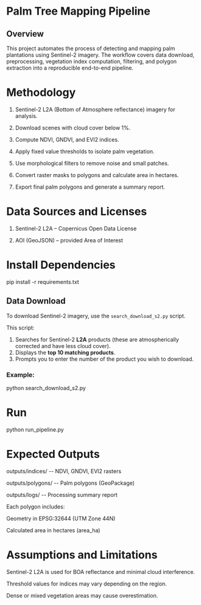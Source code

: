 # Palm Tree Mapping Pipeline
## Overview

This project automates the process of detecting and mapping palm plantations using Sentinel-2 imagery.
The workflow covers data download, preprocessing, vegetation index computation, filtering, and polygon extraction into a reproducible end-to-end pipeline.

# Methodology

1. Sentinel-2 L2A (Bottom of Atmosphere reflectance) imagery for analysis.

2. Download scenes with cloud cover below 1%.

3. Compute NDVI, GNDVI, and EVI2 indices.

4. Apply fixed value thresholds to isolate palm vegetation.

5. Use morphological filters to remove noise and small patches.

6. Convert raster masks to polygons and calculate area in hectares.

7. Export final palm polygons and generate a summary report.

# Data Sources and Licenses

   1. Sentinel-2 L2A – Copernicus Open Data License

   2. AOI (GeoJSON) – provided Area of Interest

# Install Dependencies
   pip install -r requirements.txt

## Data Download

To download Sentinel-2 imagery, use the `search_download_s2.py` script.

This script:
1. Searches for Sentinel-2 **L2A** products (these are atmospherically corrected and have less cloud cover).
2. Displays the **top 10 matching products**.
3. Prompts you to enter the number of the product you wish to download.

### Example:

   python search_download_s2.py


# Run
   python run_pipeline.py

# Expected Outputs

   outputs/indices/ -- NDVI, GNDVI, EVI2 rasters

   outputs/polygons/ -- Palm polygons (GeoPackage)

   outputs/logs/ -- Processing summary report

   Each polygon includes:

   Geometry in EPSG:32644 (UTM Zone 44N)

   Calculated area in hectares (area_ha)

# Assumptions and Limitations

   Sentinel-2 L2A is used for BOA reflectance and minimal cloud interference.

   Threshold values for indices may vary depending on the region.

   Dense or mixed vegetation areas may cause overestimation.

   
